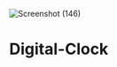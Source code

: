 ![Screenshot (146)](https://user-images.githubusercontent.com/78959003/177713018-33576ee1-2be9-493b-92ac-6d9b80b5578c.png)
# Digital-Clock
